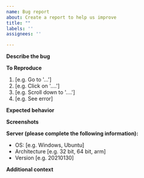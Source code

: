 ```yaml
---
name: Bug report
about: Create a report to help us improve
title: ""
labels: ''
assignees: ''

---
```


**Describe the bug**
<!-- A clear and concise description of what the bug is. -->

**To Reproduce**
<!-- Steps to reproduce the behavior: -->
1. [e.g. Go to '...']
2. [e.g. Click on '....']
3. [e.g. Scroll down to '....']
4. [e.g. See error]

**Expected behavior**
<!-- A clear and concise description of what you expected to happen. -->

**Screenshots**
<!-- If applicable, add screenshots to help explain your problem. -->

**Server (please complete the following information):**
 - OS: [e.g. Windows, Ubuntu]
 - Architecture [e.g. 32 bit, 64 bit, arm]
 - Version [e.g. 20210130]

**Additional context**
<!-- Add any other context about the problem here. -->
